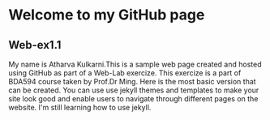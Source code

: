#                     Welcome to my GitHub page
## Web-ex1.1


My name is Atharva Kulkarni.This is a sample web page created and hosted using GitHub as part of a Web-Lab exercize. This exercize is a part of BDA594 course taken by Prof.Dr Ming.
Here is the most basic version that can be created. You can use use jekyll themes and templates to make your site look good and enable users to navigate through different pages on the website. I'm still learning how to use jekyll.
